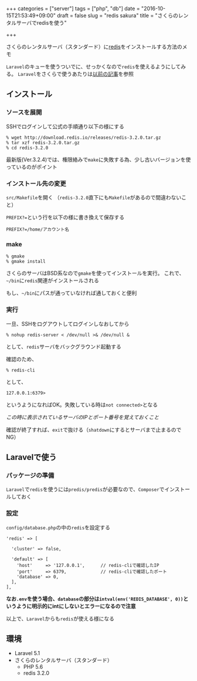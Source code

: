 +++
categories = ["server"]
tags = ["php", "db"]
date = "2016-10-15T21:53:49+09:00"
draft = false
slug = "redis sakura"
title = "さくらのレンタルサーバでredisを使う"

+++

さくらのレンタルサーバ（スタンダード）に[redis](http://redis.io/)をインストールする方法のメモ

<!--more-->
`Laravel`のキューを使うついでに、せっかくなので`redis`を使えるようにしてみる。
`Laravel`をさくらで使うあたりは[以前の記事](../laravel-sakura/)を参照

## インストール
### ソースを展開
SSHでログインして公式の手順通り以下の様にする
```
% wget http://download.redis.io/releases/redis-3.2.0.tar.gz
% tar xzf redis-3.2.0.tar.gz
% cd redis-3.2.0
```

最新版(Ver.3.2.4)では、権限絡みで`make`に失敗する為、少し古いバージョンを使っているのがポイント

### インストール先の変更
`src/Makefile`を開く
（`redis-3.2.0`直下にも`Makefile`があるので間違わないこと）

`PREFIX?=`という行を以下の様に書き換えて保存する

```
PREFIX?=/home/アカウント名
```

### make
```
% gmake
% gmake install
```
さくらのサーバはBSD系なので`gmake`を使ってインストールを実行。
これで、`~/bin`に`redis`関連がインストールされる

もし、`~/bin`にパスが通っていなければ通しておくと便利

### 実行
一旦、SSHをログアウトしてログインしなおしてから
```
% nohup redis-server < /dev/null >& /dev/null &
```
として、`redis`サーバをバックグラウンド起動する

確認のため、
```
% redis-cli
```
として、
```
127.0.0.1:6379>
```
というようになればOK。失敗している時は`not connected>`となる

*この時に表示されているサーバのIPとポート番号を覚えておくこと*

確認が終了すれば、`exit`で抜ける（`shatdown`にするとサーバまで止まるのでNG）

## Laravelで使う
### パッケージの準備
`Laravel`で`redis`を使うには`predis/predis`が必要なので、`Composer`でインストールしておく

### 設定
`config/database.php`の中の`redis`を設定する
```
'redis' => [

  'cluster' => false,

  'default' => [
    'host'     => '127.0.0.1',      // redis-cliで確認したIP
    'port'     => 6379,             // redis-cliで確認したポート
    'database' => 0,
  ],
],
```

**なお`.env`を使う場合、`database`の部分は`intval(env('REDIS_DATABASE', 0))`というように明示的にintにしないとエラーになるので注意**

以上で、`Laravel`からも`redis`が使える様になる

## 環境
- Laravel 5.1
- さくらのレンタルサーバ（スタンダード）
  - PHP 5.6
  - redis 3.2.0
